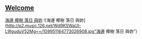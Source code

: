 ## [Welcome  ](https://zkeq.github.io/zkeq/%C2%B7index.htm)

[海邊 椰樹 落日 與妳](https://music.163.com/#/song?id=1428573870)
![海邊 椰樹 落日 與妳] (http://p2.music.126.net/Wd9KSWaUt-L9IguduV52Mg==/109951164773026908.jpg"海邊 椰樹 落日 與妳")

<audio id="bgmMusic" src="http://music.163.com/song/media/outer/url?id=1428573870.mp3" preload="auto" type="audio/mp3" autoplay loop></audio>
